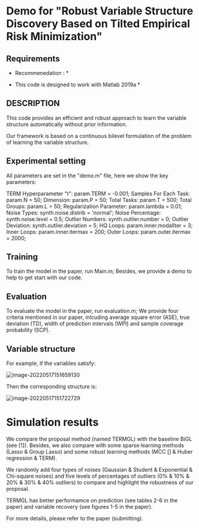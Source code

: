 # Demo for "Robust Variable Structure Discovery Based on Tilted Empirical Risk Minimization"



## Requirements

* Recommenedation :                                                         *

* This code is designed to work with Matlab 2019a       *

  

## DESCRIPTION 

This code provides an efficient and robust approach to learn the variable structure automatically without prior information. 

Our framework is based on a continuous bilevel formulation of the problem of learning the variable structure.



## Experimental setting

All parameters are  set in the "demo.m" file, here we show the key parameters:

TERM Hyperparameter "t":	param.TERM		              =           -0.001;
Samples For Each Task:		  param.N                             =           50;
Dimension:		                       param.P                              =           50;
Total Tasks:		                       param.T                              =           500;
Total Groups:		                    param.L                             =           50;
Regularization Parameter:	 param.lambda                  =         0.01;
Noise Types:	                         synth.noise.distrib           =          'normal';
Noise Percentage:		          synth.noise.level		       =           0.5; 
Outlier Numbers:		           synth.outlier.number	   =             0; 
Outlier Deviation:		           synth.outlier.deviation	 =             5;
HQ Loops:			                    param.inner.modalIter    =             3;
Inner Loops:		                    param.inner.itermax        =           200;
Outer Loops:		                   param.outer.itermax        =          2000;



## Training

To train the model in the paper, run Main.m;
Besides, we provide a demo to help to get start with our code.



## Evaluation

To evaluate the model in the paper, run evaluation.m;
We provide four criteria mentioned in our paper, inlcuding average square error (ASE), true deviation (TD), width of prediction intervals (WPI) and sample coverage probability (SCP).



## Variable structure

For example, if the variables satisfy:

![image-20220517151659130](C:\Users\Administrator\AppData\Roaming\Typora\typora-user-images\image-20220517151659130.png)

Then the corresponding structure is:

![image-20220517151722729](C:\Users\Administrator\AppData\Roaming\Typora\typora-user-images\image-20220517151722729.png)



# Simulation results

 We compare the proposal method (named TERMGL) with the baseline BiGL (see [1]). Besides, we also compare with some sparse learning methods (Lasso & Group Lasso) and some robust learning methods (MCC [] & Huber regression & TERM).

We randomly add four types of noises (Gaussian & Student & Exponential & Chi-square noises) and five levels of percentages of outliers (0% & 10% & 20% & 30% & 40% outliers) to compare and highlight the robustness of our proposal.

TERMGL has better performamce on prediction (see tables 2-6 in the paper) and variable recovery (see figures 1-5 in the paper).

For more details, please refer to the paper (submitting).

























